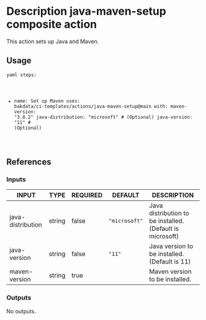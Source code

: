 <h1>Description java-maven-setup composite action</h1>

This action sets up Java and Maven.

<h2>Usage</h2>

<code>yaml
steps:
  - name: Set up Maven
    uses: bakdata/ci-templates/actions/java-maven-setup@main
    with:
      maven-version: "3.8.2"
      java-distribution: "microsoft" # (Optional)
      java-version: "11" # (Optional)
</code>

<h2>References</h2>

<h3>Inputs</h3>

<!-- AUTO-DOC-INPUT:START - Do not remove or modify this section -->

|       INPUT       |  TYPE  | REQUIRED |    DEFAULT    |                        DESCRIPTION                        |
|-------------------|--------|----------|---------------|-----------------------------------------------------------|
| java-distribution | string |  false   | <code>"microsoft"</code> | Java distribution to be installed. (Default is microsoft) |
|   java-version    | string |  false   |    <code>"11"</code>     |       Java version to be installed. (Default is 11)       |
|   maven-version   | string |   true   |               |              Maven version to be installed.               |

<!-- AUTO-DOC-INPUT:END -->

<h3>Outputs</h3>

<!-- AUTO-DOC-OUTPUT:START - Do not remove or modify this section -->
No outputs.
<!-- AUTO-DOC-OUTPUT:END -->
